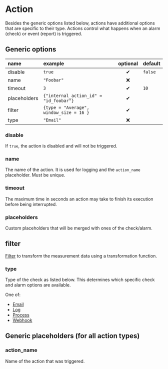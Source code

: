 # Action
Besides the generic options listed below, actions have additional options that are specific to their type.
Actions control what happens when an alarm (check) or event (report) is triggered.

## Generic options
| name | example | optional | default |
|:---|:---|:---:|:---|
| disable | `true` | ✔ | `false` |
| name | `"Foobar"` | ❌ | |
| timeout | `3` | ✔ | `10` | ❌ |
| placeholders | `{"internal_action_id" = "id_foobar"}` | ✔ | |
| filter | `{type = "Average", window_size = 16 }` | ✔ | |
| type | `"Email"` | ❌ | |

### disable
If `true`, the action is disabled and will not be triggered.

### name
The name of the action. It is used for logging and the `action_name` placeholder.
Must be unique.

### timeout
The maximum time in seconds an action may take to finish its execution before being interrupted.

### placeholders
Custom placeholders that will be merged with ones of the check/alarm.

## filter
[Filter](./filter.md) to transform the measurement data using a transformation function.

### type
Type of the check as listed below.
This determines which specific check and alarm options are available.

One of:
- [Email](./action/email.md)
- [Log](./action/log.md)
- [Process](./action/process.md)
- [Webhook](./action/webhook.md)

## Generic placeholders (for all action types)

### action_name
Name of the action that was triggered.
